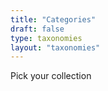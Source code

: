 ```yaml
---
title: "Categories"
draft: false
type: taxonomies
layout: "taxonomies"
---
```


Pick your collection
